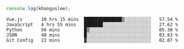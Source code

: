 ```js
console.log(khanguslee);
```

<!--START_SECTION:waka-->
```text
Vue.js       10 hrs 15 mins  ██████████████▒░░░░░░░░░░   57.54 % 
JavaScript   4 hrs 55 mins   ███████░░░░░░░░░░░░░░░░░░   27.62 % 
Python       56 mins         █▒░░░░░░░░░░░░░░░░░░░░░░░   05.30 % 
JSON         40 mins         █░░░░░░░░░░░░░░░░░░░░░░░░   03.83 % 
Git Config   22 mins         ▓░░░░░░░░░░░░░░░░░░░░░░░░   02.07 % 
```
<!--END_SECTION:waka-->

<!--
**khanguslee/khanguslee** is a ✨ _special_ ✨ repository because its `README.md` (this file) appears on your GitHub profile.

Here are some ideas to get you started:

- 🔭 I’m currently working on ...
- 🌱 I’m currently learning ...
- 👯 I’m looking to collaborate on ...
- 🤔 I’m looking for help with ...
- 💬 Ask me about ...
- 📫 How to reach me: ...
- 😄 Pronouns: ...
- ⚡ Fun fact: ...
-->
